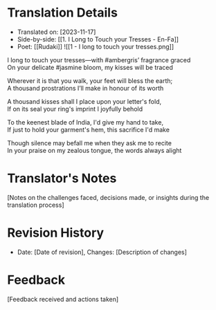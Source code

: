 
# Translation Details
- Translated on: [2023-11-17]
- Side-by-side: [[1. I Long to Touch your Tresses - En-Fa]]
- Poet: [[Rudaki]]
![[1 - I long to touch your tresses.png]]

I long to touch your tresses—with #ambergris’ fragrance graced  
On your delicate #jasmine bloom, my kisses will be traced  

Wherever it is that you walk, your feet will bless the earth;  
A thousand prostrations I’ll make in honour of its worth

A thousand kisses shall I place upon your letter's fold,  
If on its seal your ring's imprint I joyfully behold

To the keenest blade of India, I'd give my hand to take,  
If just to hold your garment's hem, this sacrifice I'd make   

Though silence may befall me when they ask me to recite   
In your praise on my zealous tongue, the words always alight  



# Translator's Notes
[Notes on the challenges faced, decisions made, or insights during the translation process]

# Revision History
- Date: [Date of revision], Changes: [Description of changes]

# Feedback
[Feedback received and actions taken]


